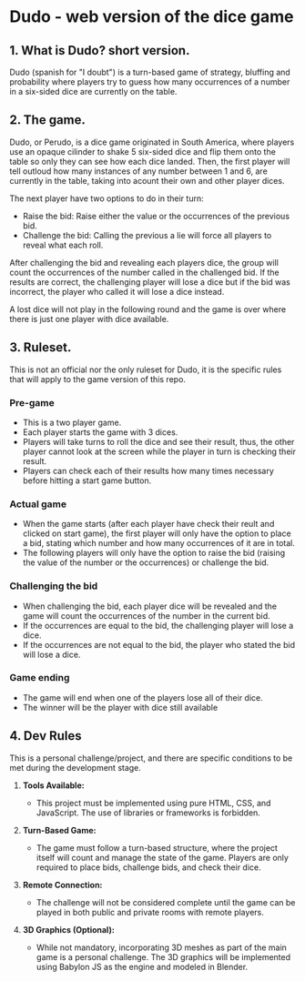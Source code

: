 # Dudo - web version of the dice game

## 1. What is Dudo? short version.   
Dudo (spanish for "I doubt") is a turn-based game of strategy, bluffing and probability where players try to guess how many occurrences of a number in a six-sided dice are currently on the table.

## 2. The game.
Dudo, or Perudo, is a dice game originated in South America, where players use an opaque cilinder to shake 5 six-sided dice and flip them onto the table so only they can see how each dice landed. Then, the first player will tell outloud how many instances of any number between 1 and 6, are currently in the table, taking into acount their own and other player dices.

The next player have two options to do in their turn:
- Raise the bid: Raise either the value or the occurrences of the previous bid.
- Challenge the bid: Calling the previous a lie will force all players to reveal what each roll.

After challenging the bid and revealing each players dice, the group will count the occurrences of the number called in the challenged bid. If the results are correct, the challenging player will lose a dice but if the bid was incorrect, the player who called it will lose a dice instead.

A lost dice will not play in the following round and the game is over where there is just one player with dice available.

## 3. Ruleset.
This is not an official nor the only ruleset for Dudo, it is the specific rules that will apply to the game version of this repo.

### Pre-game
- This is a two player game.
- Each player starts the game with 3 dices.
- Players will take turns to roll the dice and see their result, thus, the other player cannot look at the screen while the player in turn is checking their result.
- Players can check each of their results how many times necessary before hitting a start game button.

### Actual game
- When the game starts (after each player have check their reult and clicked on start game), the first player will only have the option to place a bid, stating which number and how many occurrences of it are in total.
- The following players will only have the option to raise the bid (raising the value of the number or the occurrences) or challenge the bid.

### Challenging the bid
- When challenging the bid, each player dice will be revealed and the game will count the occurrences of the number in the current bid.
- If the occurrences are equal to the bid, the challenging player will lose a dice.
- If the occurrences are not equal to the bid, the player who stated the bid will lose a dice.

### Game ending
- The game will end when one of the players lose all of their dice.
- The winner will be the player with dice still available

## 4. Dev Rules

This is a personal challenge/project, and there are specific conditions to be met during the development stage.

1. **Tools Available:**
   - This project must be implemented using pure HTML, CSS, and JavaScript. The use of libraries or frameworks is forbidden.

2. **Turn-Based Game:**
   - The game must follow a turn-based structure, where the project itself will count and manage the state of the game. Players are only required to place bids, challenge bids, and check their dice.

3. **Remote Connection:**
   - The challenge will not be considered complete until the game can be played in both public and private rooms with remote players.

4. **3D Graphics (Optional):**
   - While not mandatory, incorporating 3D meshes as part of the main game is a personal challenge. The 3D graphics will be implemented using Babylon JS as the engine and modeled in Blender.


